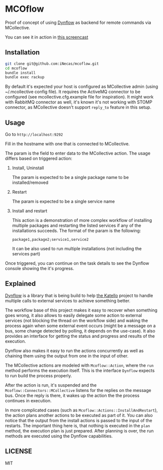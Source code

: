 MCOflow
=======

Proof of concept of using
[Dynflow](https://www.github.com/iNecas/dynflow) as backend for
remote commands via MCollective.

You can see it in action in [this screencast](https://www.youtube.com/watch?v=UyO4R7VUFZ4)

Installation
------------

```bash
git clone git@github.com:iNecas/mcoflow.git
cd mcoflow
bundle install
bundle exec rackup
```

By default it's expected your host is configured as MCollective
admin (using ~/.mcollective config file). It requires the ActiveMQ
connector to be configured (see mcollective.cfg.example file for
inspiration). It might work with RabbitMQ connector as well, it's
known it's not working with STOMP connector, as MCollective doesn't
support `reply_to` feature in this setup.

Usage
-----

Go to `http://localhost:9292`

Fill in the hostname with one that is connected to MCollective.

The param is the field to enter data to the MCollective action.
The usage differs based on triggered action:

  1. Install, Uninstall

     The param is expected to be a single package name to be installed/removed

  2. Restart

     The param is expected to be a single service name

  3. Install and restart

     This action is a demonstration of more complex workflow of installing
     multiple packages and restarting the listed services if any of the
     installations succeeds. The format of the param is the following:

     ```
     package1,package2;service1,service2
     ```

     It can be also used to run multiple installations (not including the
     services part)

Once triggered, you can continue on the task details to see the
Dynflow console showing the it's progress.

Explained
---------

[Dynflow](https://www.github.com/iNecas/dynflow) is a library that is
being build to help [the Katello](https://github.com/Katello/katello)
project to handle multiple calls to external services to achieve
something better.

The workflow base of this project makes it easy
to recover when something goes wrong, it also allows to easily
delegate some action to external services (not blocking the thread
on the workflow side) and waking the process again when some external
event occurs (might be a message on a bus, some change detected by
polling, it depends on the use-case). It also provides an interface
for getting the status and progress and results of the execution.

Dynflow also makes it easy to run the actions concurrently as well
as chaining them using the output from one in the input of other.

The MCollective actions are modeled with `Mcoflow::Action`, where the
`run` method performs the execution itself. This is the interface
`Dynflow` expects to run build the process properly.

After the action is run, it's suspended and the
`Mcoflow::Connectors::MCollective` listens for the replies on the
message bus. Once the reply is there, it wakes up the action the the
process continues in execution.

In more complicated cases (such as
`Mcoflow::Actions::InstallAndRestart`), the action plans another
actions to be executed as part of it. You can also notice that the
output from the install actions is passed to the input of the
restarts. The important thing here is, that nothing is executed in the
`plan` method, the execution plan is just prepared. After planning is
over, the run methods are executed using the Dynflow capabilities.

LICENSE
-------

MIT
